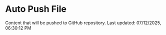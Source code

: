# Auto Push File

Content that will be pushed to GitHub repository.
Last updated: 07/12/2025, 06:30:12 PM